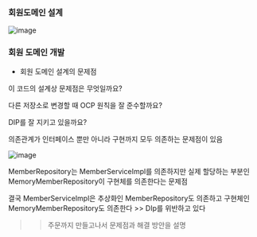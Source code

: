 ### 회원도메인 설계

![image](https://user-images.githubusercontent.com/78454649/148164945-1d2419bc-858e-4106-baf7-612f7e3cd0b8.png)


### 회원 도메인 개발

- 회원 도메인 설계의 문제점

이 코드의 설계상 문제점은 무엇일까요?

다른 저장소로 변경할 때 OCP 원칙을 잘 준수할까요?

DIP를 잘 지키고 있을까요?

의존관계가 인터페이스 뿐만 아니라 구현까지 모두 의존하는 문제점이 있음

![image](https://user-images.githubusercontent.com/78454649/148172397-af8e0dd9-1687-4d8e-8b66-066799e7f6d6.png)

MemberRepository는 MemberServiceImpl를 의존하지만 실제 할당하는 부분인 MemoryMemberRepository이 구현체를 의존한다는 문제점

결국 MemberServiceImpl은 추상화인 MemberRepository도 의존하고 구현체인 MemoryMemberRepository도 의존한다 >> DIp를 위반하고 있다

>> 주문까지 만들고나서 문제점과 해결 방안을 설명
